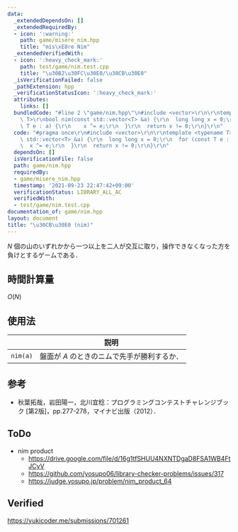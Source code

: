 ```yaml
---
data:
  _extendedDependsOn: []
  _extendedRequiredBy:
  - icon: ':warning:'
    path: game/misere_nim.hpp
    title: "mis\xE8re Nim"
  _extendedVerifiedWith:
  - icon: ':heavy_check_mark:'
    path: test/game/nim.test.cpp
    title: "\u30B2\u30FC\u30E0/\u30CB\u30E0"
  _isVerificationFailed: false
  _pathExtension: hpp
  _verificationStatusIcon: ':heavy_check_mark:'
  attributes:
    links: []
  bundledCode: "#line 2 \"game/nim.hpp\"\n#include <vector>\r\n\r\ntemplate <typename\
    \ T>\r\nbool nim(const std::vector<T> &a) {\r\n  long long x = 0;\r\n  for (const\
    \ T e : a) {\r\n    x ^= e;\r\n  }\r\n  return x != 0;\r\n}\r\n"
  code: "#pragma once\r\n#include <vector>\r\n\r\ntemplate <typename T>\r\nbool nim(const\
    \ std::vector<T> &a) {\r\n  long long x = 0;\r\n  for (const T e : a) {\r\n  \
    \  x ^= e;\r\n  }\r\n  return x != 0;\r\n}\r\n"
  dependsOn: []
  isVerificationFile: false
  path: game/nim.hpp
  requiredBy:
  - game/misere_nim.hpp
  timestamp: '2021-09-23 22:47:42+09:00'
  verificationStatus: LIBRARY_ALL_AC
  verifiedWith:
  - test/game/nim.test.cpp
documentation_of: game/nim.hpp
layout: document
title: "\u30CB\u30E0 (nim)"
---
```


$N$ 個の山のいずれかから一つ以上を二人が交互に取り，操作できなくなった方を負けとするゲームである．


## 時間計算量

$O(N)$


## 使用法

||説明|
|:--:|:--:|
|`nim(a)`|盤面が $A$ のときのニムで先手が勝利するか．|


## 参考

- 秋葉拓哉，岩田陽一，北川宜稔：プログラミングコンテストチャレンジブック \[第2版\]，pp.277-278，マイナビ出版（2012）．


## ToDo

- nim product
  - https://drive.google.com/file/d/16g1tfSHUU4NXNTDgaD8FSA1WB4FtJCyV
  - https://github.com/yosupo06/library-checker-problems/issues/317
  - https://judge.yosupo.jp/problem/nim_product_64


## Verified

https://yukicoder.me/submissions/701261

